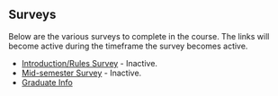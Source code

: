 ## Surveys

Below are the various surveys to complete in the course.  The links will become active during the timeframe the survey becomes active.

* [Introduction/Rules Survey]() - Inactive.
* [Mid-semester Survey]() - Inactive.
* [Graduate Info](https://goo.gl/forms/kBII1KwlTQ0VriQW2)